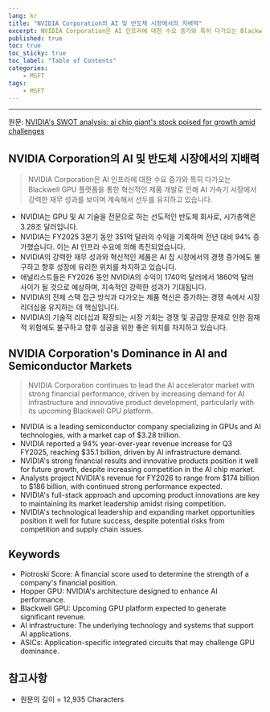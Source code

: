 ```yaml
---
lang: kr
title: "NVIDIA Corporation의 AI 및 반도체 시장에서의 지배력"
excerpt: NVIDIA Corporation은 AI 인프라에 대한 수요 증가와 특히 다가오는 Blackwell GPU 플랫폼을 통한 혁신적인 제품 개발로 인해 AI 가속기 시장에서 강력한 재무 성과를 보이며 계속해서 선두를 유지하고 있습니다.
published: true
toc: true
toc_sticky: true
toc_label: "Table of Contents"
categories:
    - MSFT
tags:
    - MSFT
---
```


---

  원문: [NVIDIA's SWOT analysis: ai chip giant's stock poised for growth amid challenges](https://www.investing.com/news/swot-analysis/nvidias-swot-analysis-ai-chip-giants-stock-poised-for-growth-amid-challenges-93CH-3785522)

## NVIDIA Corporation의 AI 및 반도체 시장에서의 지배력

> NVIDIA Corporation은 AI 인프라에 대한 수요 증가와 특히 다가오는 Blackwell GPU 플랫폼을 통한 혁신적인 제품 개발로 인해 AI 가속기 시장에서 강력한 재무 성과를 보이며 계속해서 선두를 유지하고 있습니다.


- NVIDIA는 GPU 및 AI 기술을 전문으로 하는 선도적인 반도체 회사로, 시가총액은 3.28조 달러입니다.
- NVIDIA는 FY2025 3분기 동안 351억 달러의 수익을 기록하며 전년 대비 94% 증가했습니다. 이는 AI 인프라 수요에 의해 촉진되었습니다.
- NVIDIA의 강력한 재무 성과와 혁신적인 제품은 AI 칩 시장에서의 경쟁 증가에도 불구하고 향후 성장에 유리한 위치를 차지하고 있습니다.
- 애널리스트들은 FY2026 동안 NVIDIA의 수익이 1740억 달러에서 1860억 달러 사이가 될 것으로 예상하며, 지속적인 강력한 성과가 기대됩니다.
- NVIDIA의 전체 스택 접근 방식과 다가오는 제품 혁신은 증가하는 경쟁 속에서 시장 리더십을 유지하는 데 핵심입니다.
- NVIDIA의 기술적 리더십과 확장되는 시장 기회는 경쟁 및 공급망 문제로 인한 잠재적 위험에도 불구하고 향후 성공을 위한 좋은 위치를 차지하고 있습니다.

## NVIDIA Corporation's Dominance in AI and Semiconductor Markets

> NVIDIA Corporation continues to lead the AI accelerator market with strong financial performance, driven by increasing demand for AI infrastructure and innovative product development, particularly with its upcoming Blackwell GPU platform.


- NVIDIA is a leading semiconductor company specializing in GPUs and AI technologies, with a market cap of $3.28 trillion.
- NVIDIA reported a 94% year-over-year revenue increase for Q3 FY2025, reaching $35.1 billion, driven by AI infrastructure demand.
- NVIDIA's strong financial results and innovative products position it well for future growth, despite increasing competition in the AI chip market.
- Analysts project NVIDIA's revenue for FY2026 to range from $174 billion to $186 billion, with continued strong performance expected.
- NVIDIA's full-stack approach and upcoming product innovations are key to maintaining its market leadership amidst rising competition.
- NVIDIA's technological leadership and expanding market opportunities position it well for future success, despite potential risks from competition and supply chain issues.

## Keywords

- Piotroski Score: A financial score used to determine the strength of a company's financial position.
- Hopper GPU: NVIDIA's architecture designed to enhance AI performance.
- Blackwell GPU: Upcoming GPU platform expected to generate significant revenue.
- AI infrastructure: The underlying technology and systems that support AI applications.
- ASICs: Application-specific integrated circuits that may challenge GPU dominance.

## 참고사항

- 원문의 길이 = 12,935 Characters

